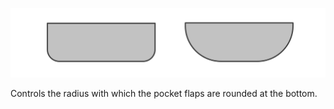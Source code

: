 
![Radio de la tapa del bolsillo](pocketflapradius.svg)

Controls the radius with which the pocket flaps are rounded at the bottom.
